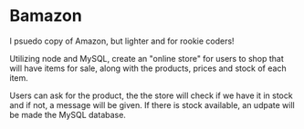 # Bamazon

I psuedo copy of Amazon, but lighter and for rookie coders!

Utilizing node and MySQL, create an "online store" for users to shop that will have items for sale, along with the products, prices and stock of each item.

Users can ask for the product, the the store will check if we have it in stock and if not, a message will be given. If there is stock available, an udpate will be made the MySQL database. 
